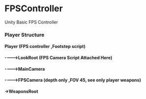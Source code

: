 # FPSController
Unity Basic FPS Controller

### Player Structure

#### Player (FPS controller ,Footstep script)
 #### ---->LookRoot (FPS Camera Script Attached Here)
   #### ---->MainCamera 
   #### ---->FPSCamera  (depth only ,FOV 45, see only player weapons)
 #### ->WeaponsRoot
      
